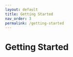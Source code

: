 ```yaml
---
layout: default
title: Getting Started
nav_order: 3
permalink: /getting-started
---
```


# Getting Started